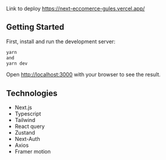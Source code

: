 Link to deploy https://next-eccomerce-gules.vercel.app/

## Getting Started

First, install and run the development server:

```bash
yarn 
and
yarn dev
```

Open [http://localhost:3000](http://localhost:3000) with your browser to see the result.

## Technologies

- Next.js
- Typescript
- Tailwind
- React query
- Zustand
- Next-Auth
- Axios
- Framer motion
